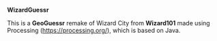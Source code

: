 **WizardGuessr**

This is a **GeoGuessr** remake of Wizard City from **Wizard101** made using Processing (https://processing.org/), which is based on Java.
